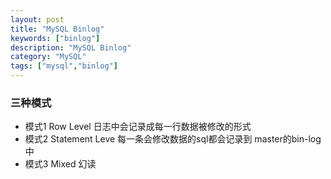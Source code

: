```yaml
---
layout: post
title: "MySQL Binlog"
keywords: ["binlog"]
description: "MySQL Binlog"
category: "MySQL"
tags: ["mysql","binlog"]
---
```


###  三种模式

* 模式1 Row Level
    日志中会记录成每一行数据被修改的形式
* 模式2 Statement Leve
    每一条会修改数据的sql都会记录到 master的bin-log中
* 模式3 Mixed
    幻读


